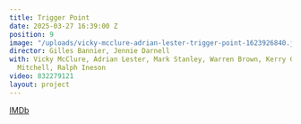 ```yaml
---
title: Trigger Point
date: 2025-03-27 16:39:00 Z
position: 9
image: "/uploads/vicky-mcclure-adrian-lester-trigger-point-1623926840.jpeg"
director: Gilles Bannier, Jennie Darnell
with: Vicky McClure, Adrian Lester, Mark Stanley, Warren Brown, Kerry Godliman, Ewan
  Mitchell, Ralph Ineson
video: 832279121
layout: project
---
```


[IMDb](https://www.imdb.com/title/tt11958610/?ref_=nv_sr_srsg_0_tt_8_nm_0_q_trigger%2520point)